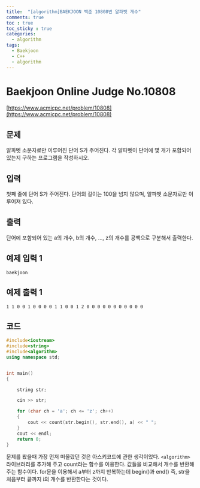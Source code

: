 ```yaml
---
title:  "[algorithm]BAEKJOON 백준 10808번 알파벳 개수"
comments: true
toc : true
toc_sticky : true
categories:
  - algorithm
tags:
  - Baekjoon
  - C++
  - algorithm
---
```


# Baekjoon Online Judge No.10808

[https://www.acmicpc.net/problem/10808](https://www.acmicpc.net/problem/10808)

## 문제

알파벳 소문자로만 이루어진 단어 S가 주어진다. 각 알파벳이 단어에 몇 개가 포함되어 있는지 구하는 프로그램을 작성하시오.

## 입력

첫째 줄에 단어 S가 주어진다. 단어의 길이는 100을 넘지 않으며, 알파벳 소문자로만 이루어져 있다.

## 출력

단어에 포함되어 있는 a의 개수, b의 개수, …, z의 개수를 공백으로 구분해서 출력한다.



## 예제 입력 1

```
baekjoon
```

## 예제 출력 1

```
1 1 0 0 1 0 0 0 0 1 1 0 0 1 2 0 0 0 0 0 0 0 0 0 0 0
```



## 코드

```c++
#include<iostream>
#include<string>
#include<algorithm>
using namespace std;


int main()
{

	string str;

	cin >> str;

	for (char ch = 'a'; ch <= 'z'; ch++)
	{
		cout << count(str.begin(), str.end(), a) << " ";
	}
	cout << endl;
	return 0;
}
```

문제를 봤을때 가장 먼저 떠올랐던 것은 아스키코드에 관한 생각이었다. `<algorithm>` 라이브러리를 추가해 주고 count라는 함수를 이용한다. 값들을 비교해서 개수를 반환해주는 함수이다. for문을 이용해서 a부터 z까지 반복하는데 begin()과 end() 즉,  str을 처음부터 끝까지 i의 개수를 반환한다는 것이다. 


